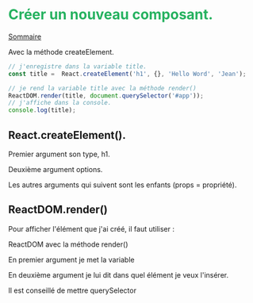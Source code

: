 
# <span style="color : #26B260">**Créer un nouveau composant.**</span>

[Sommaire](./00-Sommaire.md)

Avec la méthode createElement.

````javascript
// j'enregistre dans la variable title.
const title =  React.createElement('h1', {}, 'Hello Word', 'Jean');

// je rend la variable title avec la méthode render()
ReactDOM.render(title, document.querySelector('#app'));
// j'affiche dans la console.
console.log(title);
````

## React.createElement().

Premier argument son type, h1.

Deuxième argument options.

Les autres arguments qui suivent sont les enfants (props = propriété).

## ReactDOM.render()

Pour afficher l'élément que j'ai créé, il faut utiliser :

ReactDOM avec la méthode render()

En premier argument je met la variable

En deuxième argument je lui dit dans quel élément je veux l'insérer.

Il est conseillé de mettre querySelector
